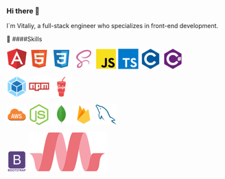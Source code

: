 ### Hi there 👋 
I`m Vitaliy, a full-stack engineer who specializes in front-end development.




💼  ####Skills

![Image alt ](svg/angular.png)
![Image alt ](svg/html.png)
![Image alt ](svg/css.png)
![Image alt ](svg/scss.png)
![Image alt ](svg/js.png)
![Image alt ](svg/typescript.png)
![Image alt ](svg/c.png)
![Image alt ](svg/csharp.png)

![Image alt ](svg/webpack.png)
![Image alt ](svg/npm.png)
![Image alt ](svg/gulp.png)

![Image alt ](svg/aws.png)
![Image alt ](svg/nodejs.png)
![Image alt ](svg/mongodb.png)
![Image alt ](svg/firebase.png)
![Image alt ](svg/mysql.png)

![Image alt ](svg/bootstrap.png)
![Image alt ](svg/mat.svg)


